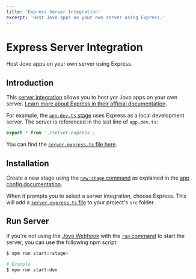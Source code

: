 ```yaml
---
title: 'Express Server Integration'
excerpt: 'Host Jovo apps on your own server using Express.'
---
```


# Express Server Integration

Host Jovo apps on your own server using Express.

## Introduction

This [server integration](https://www.jovo.tech/docs/server) allows you to host yor Jovo apps on your own server. [Learn more about Express in their official documentation](https://expressjs.com/).

For example, the [`app.dev.ts` stage](https://www.jovo.tech/docs/app-config#staging) uses Express as a local development server. The server is referenced in the last line of `app.dev.ts`:

```typescript
export * from './server.express';
```

You can find the [`server.express.ts` file here](https://github.com/jovotech/jovo-framework/blob/v4/latest/integrations/server-express/boilerplate/server.express.ts).

## Installation

Create a new stage using the [`new:stage` command](https://www.jovo.tech/docs/new-command#new-stage) as explained in the [app config documentation](https://www.jovo.tech/docs/app-config#staging).

When it prompts you to select a server integration, choose Express. This will add a [`server.express.ts` file](https://github.com/jovotech/jovo-framework/blob/v4/latest/integrations/server-express/boilerplate/server.express.ts) to your project's `src` folder.

## Run Server

If you're not using the [Jovo Webhook](https://www.jovo.tech/docs/webhook) with the [`run` command](https://www.jovo.tech/docs/run-command) to start the server, you can use the following npm script:

```sh
$ npm run start:<stage>

# Example
$ npm run start:dev
```
